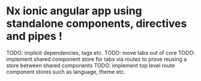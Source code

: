 # Nx ionic angular app using standalone components, directives and pipes !

TODO: implicit dependencies, tags etc.
TODO: move tabs out of core
TODO: implement shared component store for tabs via routes to prove reusing a store between shared components
TODO: implement top level route component stores such as language, theme etc.
